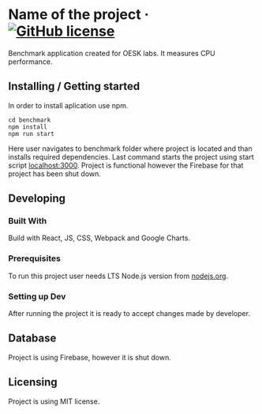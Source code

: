 # Name of the project &middot; [![GitHub license](https://img.shields.io/badge/license-MIT-blue.svg?style=flat-square)](https://github.com/Wawrzynn/benchmark/blob/master/LICENSE)

Benchmark application created for OESK labs. It measures CPU performance.

## Installing / Getting started

In order to install aplication use npm.

```shell
cd benchmark
npm install
npm run start
```

Here user navigates to benchmark folder where project is located and than installs required dependencies. Last command starts the project using start script [localhost:3000](https://localhost:3000/). Project is functional however the Firebase for that project has been shut down.

## Developing

### Built With
Build with React, JS, CSS, Webpack and Google Charts.

### Prerequisites
To run this project user needs LTS Node.js version from [nodejs.org](https://nodejs.org/en).

### Setting up Dev
After running the project it is ready to accept changes made by developer.

## Database

Project is using Firebase, however it is shut down.

## Licensing

Project is using MIT license.
